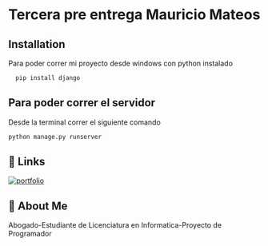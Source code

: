 # Tercera pre entrega Mauricio Mateos

## Installation

Para poder correr mi proyecto desde windows con python instalado

```bash
  pip install django
```
## Para poder correr el servidor 

Desde la terminal correr el siguiente comando

```bash
python manage.py runserver
```

## 🔗 Links
[![portfolio](https://img.shields.io/badge/my_portfolio-000?style=for-the-badge&logo=ko-fi&logoColor=white)](https://github.com/mauriciomateos/Tercera-pre-entrega-Mateos/)

## 🚀 About Me
Abogado-Estudiante de Licenciatura en Informatica-Proyecto de Programador